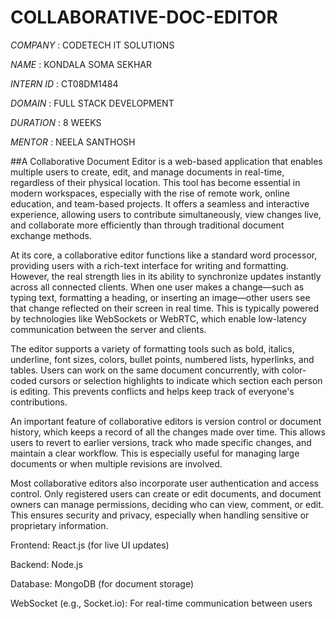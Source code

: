 # COLLABORATIVE-DOC-EDITOR

*COMPANY* : CODETECH IT SOLUTIONS

*NAME*    : KONDALA SOMA SEKHAR

*INTERN ID* : CT08DM1484

*DOMAIN* : FULL STACK DEVELOPMENT

*DURATION* : 8 WEEKS

*MENTOR* : NEELA SANTHOSH

##A Collaborative Document Editor is a web-based application that enables multiple users to create, edit, and manage documents in real-time, regardless of their physical location. This tool has become essential in modern workspaces, especially with the rise of remote work, online education, and team-based projects. It offers a seamless and interactive experience, allowing users to contribute simultaneously, view changes live, and collaborate more efficiently than through traditional document exchange methods.

At its core, a collaborative editor functions like a standard word processor, providing users with a rich-text interface for writing and formatting. However, the real strength lies in its ability to synchronize updates instantly across all connected clients. When one user makes a change—such as typing text, formatting a heading, or inserting an image—other users see that change reflected on their screen in real time. This is typically powered by technologies like WebSockets or WebRTC, which enable low-latency communication between the server and clients.

The editor supports a variety of formatting tools such as bold, italics, underline, font sizes, colors, bullet points, numbered lists, hyperlinks, and tables. Users can work on the same document concurrently, with color-coded cursors or selection highlights to indicate which section each person is editing. This prevents conflicts and helps keep track of everyone's contributions.

An important feature of collaborative editors is version control or document history, which keeps a record of all the changes made over time. This allows users to revert to earlier versions, track who made specific changes, and maintain a clear workflow. This is especially useful for managing large documents or when multiple revisions are involved.

Most collaborative editors also incorporate user authentication and access control. Only registered users can create or edit documents, and document owners can manage permissions, deciding who can view, comment, or edit. This ensures security and privacy, especially when handling sensitive or proprietary information.

Frontend: React.js (for live UI updates)

Backend: Node.js 

Database: MongoDB (for document storage)

WebSocket (e.g., Socket.io): For real-time communication between users
